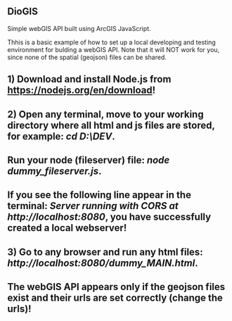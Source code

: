 ## DioGIS
Simple webGIS API built using ArcGIS JavaScript.

Thhis is a basic example of how to set up a local developing and testing environment for bulding a webGIS API. 
Note that it will NOT work for you, since none of the spatial (geojson) files can be shared.

## 1) Download and install Node.js from https://nodejs.org/en/download!

## 2) Open any terminal, move to your working directory where all html and js files are stored, for example: *cd D:\DEV*.

## Run your node (fileserver) file: *node dummy_fileserver.js*.

##  If you see the following line appear in the terminal: *Server running with CORS at http://localhost:8080*, you have successfully created a local webserver!

## 3) Go to any browser and run any html files: *http://localhost:8080/dummy_MAIN.html*.

##  The webGIS API appears only if the geojson files exist and their urls are set correctly (change the urls)!

